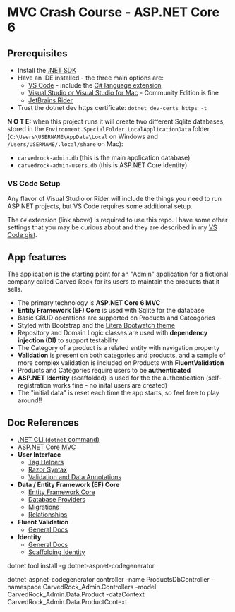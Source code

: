 # MVC Crash Course - ASP.NET Core 6

## Prerequisites

* Install the [.NET SDK](https://dotnet.microsoft.com/en-us/download)
* Have an IDE installed - the three main options are:
  * [VS Code](https://code.visualstudio.com/) - include the [C# language extension](https://marketplace.visualstudio.com/items?itemName=ms-dotnettools.csharp)
  * [Visual Studio or Visual Studio for Mac](https://visualstudio.microsoft.com/) - Community Edition is fine
  * [JetBrains Rider](https://www.jetbrains.com/rider/)
* Trust the dotnet dev https certificate: `dotnet dev-certs https -t`

**N O T E:** when this project runs it will create two different Sqlite
databases, stored in the `Environment.SpecialFolder.LocalApplicationData` folder.  (`C:\Users\USERNAME\AppData\Local` on Windows and `/Users/USERNAME/.local/share` on Mac):

* `carvedrock-admin.db` (this is the main application database)
* `carvedrock-admin-users.db` (this is ASP.NET Core Identity)

### VS Code Setup

Any flavor of Visual Studio or Rider will include
the things you need to run ASP.NET projects, but
VS Code requires some additional setup.

The `C#` extension (link above) is required to use this repo.  I have some other settings that you may be curious about
and they are described in my [VS Code gist](https://gist.github.com/dahlsailrunner/1765b807940e29951ea6bdfb36cd85dd).

## App features

The application is the starting point for an "Admin" application
for a fictional company called Carved Rock for its users to maintain
the products that it sells.

* The primary technology is **ASP.NET Core 6 MVC**
* **Entity Framework (EF) Core** is used with Sqlite for the database
* Basic CRUD operations are supported on Products and Cateogories
* Styled with Bootstrap and the [Litera Bootwatch theme](https://bootswatch.com/litera/)
* Repository and Domain Logic classes are used with **dependency injection (DI)** to support testability
* The Category of a product is a related entity with navigation property
* **Validation** is present on both categories and products, and a sample of
    more complex validation is included on Products with **FluentValidation**
* Products and Categories require users to be **authenticated**
* **ASP.NET Identity** (scaffolded) is used for the the authentication (self-registration works fine - no inital users are created)
* The "initial data" is reset each time the app starts, so
  feel free to play around!!

## Doc References

* [.NET CLI (`dotnet` command)](https://docs.microsoft.com/en-us/dotnet/core/tools)
* [ASP.NET Core MVC](https://docs.microsoft.com/en-us/aspnet/core/mvc/overview?view=aspnetcore-6.0)
* **User Interface**
  * [Tag Helpers](https://docs.microsoft.com/en-us/aspnet/core/mvc/views/tag-helpers/built-in/?view=aspnetcore-6.0)
  * [Razor Syntax](https://docs.microsoft.com/en-us/aspnet/core/mvc/views/razor?view=aspnetcore-6.0)
  * [Validation and Data Annotations](https://docs.microsoft.com/en-us/aspnet/core/mvc/models/validation)
* **Data / Entity Framework (EF) Core**
  * [Entity Framework Core](https://docs.microsoft.com/en-us/ef/core)
  * [Database Providers](https://docs.microsoft.com/en-us/ef/core/providers/?tabs=dotnet-core-cli)
  * [Migrations](https://docs.microsoft.com/en-us/ef/core/managing-schemas/migrations)
  * [Relationships](https://docs.microsoft.com/en-us/ef/core/modeling/relationships)
* **Fluent Validation**
  * [General Docs](https://docs.fluentvalidation.net/en/latest/)
* **Identity**
  * [General Docs](https://docs.microsoft.com/en-us/aspnet/core/security/?view=aspnetcore-6.0)
  * [Scaffolding Identity](https://docs.microsoft.com/en-us/aspnet/core/security/authentication/scaffold-identity)



dotnet tool install -g dotnet-aspnet-codegenerator

dotnet-aspnet-codegenerator controller
  -name ProductsDbController
  -namespace CarvedRock_Admin.Controllers
  -model CarvedRock_Admin.Data.Product
  -dataContext CarvedRock_Admin.Data.ProductContext